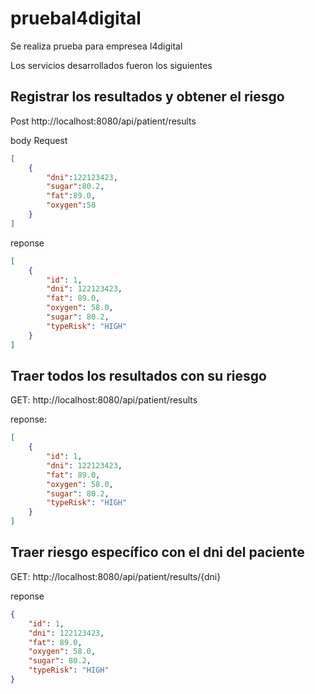 # pruebaI4digital
Se realiza prueba para empresea I4digital

Los servicios desarrollados fueron los siguientes

## Registrar los resultados y obtener el riesgo 

Post http://localhost:8080/api/patient/results

body Request
```json
[
    {
        "dni":122123423,
        "sugar":80.2,
        "fat":89.0,
        "oxygen":58
    }
]
```

reponse
```json
[
    {
        "id": 1,
        "dni": 122123423,
        "fat": 89.0,
        "oxygen": 58.0,
        "sugar": 80.2,
        "typeRisk": "HIGH"
    }
]
```

## Traer todos los resultados con su riesgo 

GET: http://localhost:8080/api/patient/results

reponse:

```json
[
    {
        "id": 1,
        "dni": 122123423,
        "fat": 89.0,
        "oxygen": 58.0,
        "sugar": 80.2,
        "typeRisk": "HIGH"
    }
]
```


## Traer riesgo específico con el dni del paciente

GET: http://localhost:8080/api/patient/results/{dni}

reponse
```json
{
    "id": 1,
    "dni": 122123423,
    "fat": 89.0,
    "oxygen": 58.0,
    "sugar": 80.2,
    "typeRisk": "HIGH"
}
```




